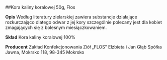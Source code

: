 ##Kora kaliny koralowej 50g, Flos

**Opis** Według literatury zielarskiej zawiera substancje działające rozkurczająco dlatego odwar z jej kory szczególnie polecany jest dla kobiet zmagających się z bolesnym miesiączkowaniem.

**Skład** Kora kaliny koralowej 100%

**Producent** Zakład Konfekcjonowania Ziół „FLOS” Elżbieta i Jan Głąb Spółka Jawna, Mokrsko 118, 98-345 Mokrsko

